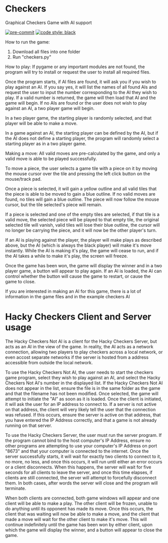 # Checkers
Graphical Checkers Game with AI support

<!-- BADGIE TIME -->

[![pre-commit](https://img.shields.io/badge/pre--commit-enabled-brightgreen?logo=pre-commit)](https://github.com/pre-commit/pre-commit)
[![code style: black](https://img.shields.io/badge/code_style-black-000000.svg)](https://github.com/psf/black)

<!-- END BADGIE TIME -->

How to run the game:
1. Download all files into one folder
2. Run "checkers.py"

How to play:
If pygame or any important modules are not found, the program
will try to install or request the user to install all required
files.

Once the program starts, if AI files are found, it will ask you if
you wish to play against an AI. If you say yes, it will list the names
of all found AIs and request the user to input the number corresponding to
the AI they wish to play. If a valid number is returned, the game will then
load that AI and the game will begin. If no AIs are found or the user
does not wish to play against an AI, a two player game will begin.

In a two player game, the starting player is randomly selected, and that
player will be able to make a move.

In a game against an AI, the starting player can be defined by the AI,
but if the AI does not define a starting player, the program will
randomly select a starting player as in a two player game.

Making a move:
All valid moves are pre-calculated by the game, and only a valid
move is able to be played successfully.

To move a piece, the user selects a game tile with a piece on it
by moving the mouse cursor over the tile and pressing the left click
button on the mouse/track pad.

Once a piece is selected, it will gain a yellow outline and all
valid tiles that the piece is able to be moved to gain a blue
outline. If no valid moves are found, no tiles will gain a blue
outline. The piece will now follow the mouse cursor, but the
tile selected's piece will remain.

If a piece is selected and one of the empty tiles are selected,
if that tile is a valid move, the selected piece will be played
to that empty tile, the original selected tile will vanish,
valid tiles will lose their blue outline, the cursor will no
longer be carrying the piece, and it will now be the other
player's turn.

If an AI is playing against the player, the player will make
plays as described above, but the AI (which is always the black
player) will make it's move instantly. While the AI is making
it's play, the game will cease to run, and if the AI takes a
while to make it's play, the screen will freeze.

Once the game has been won, the game will display the winner
and in a two player game, a button will appear to play again.
If an AI is loaded, the AI can control whether the button will
cause the game to restart, or cause the game to close.

If you are interested in making an AI for this game, there is a lot
of information in the game files and in the example checkers AI

# Hacky Checkers Client and Server usage
The Hacky Checkers Not AI is a client for the Hacky Checkers Server,
but acts as an AI in the view of the game. In reality, the AI acts
as a network connection, allowing two players to play checkers
across a local network, or even accost separate networks if the
server is hosted from a address accessible from outside the local
network.

To use the Hacky Checkers Not AI, the user needs to start the
checkers game program, select they wish to play against an AI,
and select the Hacky Checkers Not AI's number in the displayed
list. If the Hacky Checkers Not AI does not appear in the
list, ensure the file is in the same folder as the game
and that the filename has not been modified. Once selected,
the game will attempt to initiate the "AI" as soon as it is loaded.
Once the client is initiated, it will ask the user for an IP address
to connect to. If a server is not active on that address, the
client will very likely tell the user that the connection was
refused. If this occurs, ensure the server is active on that
address, that you have entered the IP Address correctly, and
that a game is not already running on that server.

To use the Hacky Checkers Server, the user must run the
server program. If the program cannot bind to the host
computer's IP Address, ensure no other programs are
attempting to use your computer's IP Address on port
"8673" and that your computer is connected to the
internet. Once the server successfully starts, it
will wait for exactly two clients to connect to it,
no more, no less, and once this occurs, it will run
until either an error occurs or a client disconnects.
When this happens, the server will wait for five
seconds for all clients to leave the server, and once
this time elapses, if clients are still connected, the server
will attempt to forcefully disconnect them. In both cases,
after words the server will close and the program will terminate.

When both clients are connected, both game windows will appear
and one client will be able to make a play. The other client
will be frozen, unable to do anything until its opponent has
made its move. Once this occurs, the client that was waiting will
now be able to make a move, and the client that made a move will
wait for the other client to make it's move. This will continue
indefinitely until the game has been won by either client,
upon which the game will display the winner, and a button will
appear to close the game.
